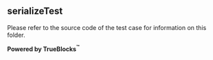 ## serializeTest

Please refer to the source code of the test case for information on this folder.

**Powered by TrueBlocks<sup>&trade;</sup>**

